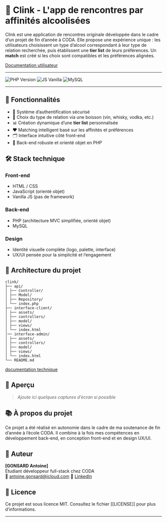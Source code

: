 # 🥂 Clink - L'app de rencontres par affinités alcoolisées

Clink est une application de rencontres originale développée dans le cadre d’un projet de fin d’année à CODA. Elle propose une expérience unique : les utilisateurs choisissent un type d’alcool correspondant à leur type de relation recherchée, puis établissent une **tier list** de leurs préférences. Un **match** est créé si les choix sont compatibles et les préférences alignées.

[Documentation utilisateur](./USER.md)

---

![PHP Version](https://img.shields.io/badge/php-8.0+-purple.svg)
![JS Vanilla](https://img.shields.io/badge/JavaScript-OOP-blue.svg)
![MySQL](https://img.shields.io/badge/database-MySQL-orange.svg)

---

## 🚀 Fonctionnalités

- 🔐 Système d’authentification sécurisé
- 🥃 Choix du type de relation via une boisson (vin, whisky, vodka, etc.)
- 📊 Création dynamique d’une **tier list** personnalisée
- ❤️ Matching intelligent basé sur les affinités et préférences
- 🗂 Interface intuitive côté front-end
- 🧠 Back-end robuste et orienté objet en PHP

## 🛠️ Stack technique

### Front-end
- HTML / CSS
- JavaScript (orienté objet)
- Vanilla JS (pas de framework)

### Back-end
- PHP (architecture MVC simplifiée, orienté objet)
- MySQL

### Design
- Identité visuelle complète (logo, palette, interface)
- UX/UI pensée pour la simplicité et l’engagement

## 📁 Architecture du projet

```
clink/
├── api/
│ ├── Controller/
│ ├── Model/
│ ├── Repository/
│ └── index.php
├── interface-client/
│ ├── assets/
│ ├── controllers/
│ ├── model/
│ ├── views/
│ └── index.html
│── interface-admin/
│ ├── assets/
│ ├── controllers/
│ ├── model/
│ ├── views/
│ └── index.html
└── README.md
```

[documentation technique](./TECHNIC.md)

## 📸 Aperçu

> _Ajoute ici quelques captures d’écran si possible_

## 📚 À propos du projet

Ce projet a été réalisé en autonomie dans le cadre de ma soutenance de fin d’année à l’école CODA. Il combine à la fois mes compétences en développement back-end, en conception front-end et en design UX/UI.

## 💼 Auteur

**[GONSARD Antoine]**  
Étudiant développeur full-stack chez CODA  
📧 antoine.gonsard@icloud.com 
🔗 [LinkedIn](www.linkedin.com/in/antoine-gonsard)

## 📝 Licence

Ce projet est sous licence MIT. Consultez le fichier [[LICENSE]] pour plus d’informations.

---


